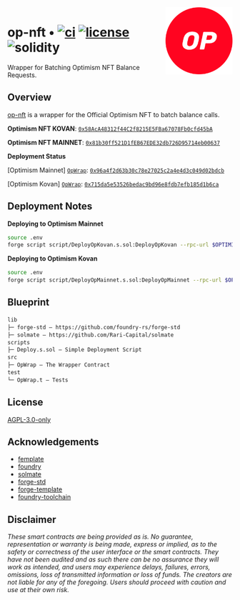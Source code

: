 <img align="right" width="150" height="150" top="100" src="./assets/optimism.svg">

# op-nft • [![ci](https://github.com/rainbow-me/op-nft/actions/workflows/ci.yml/badge.svg)](https://github.com/rainbow-me/op-nft/actions/workflows/ci.yml) [![license](https://img.shields.io/badge/License-Apache_3.0-blue.svg?label=license)](https://opensource.org/licenses/Apache-3.0) ![solidity](https://img.shields.io/badge/solidity-^0.8.15-lightgrey)

Wrapper for Batching Optimism NFT Balance Requests.


## Overview

[op-nft](https://github.com/rainbow-me/op-nft) is a wrapper for the Official Optimism NFT to batch balance calls.


**Optimism NFT KOVAN**: [`0x58AcA48312f44C2f8215E5FBa67078Fb0cfd45bA`](https://kovan-optimistic.etherscan.io/address/0x58AcA48312f44C2f8215E5FBa67078Fb0cfd45bA)

**Optimism NFT MAINNET**: [`0x81b30ff521D1fEB67EDE32db726D95714eb00637`](https://optimistic.etherscan.io/address/0x81b30ff521D1fEB67EDE32db726D95714eb00637)


**Deployment Status**

[Optimism Mainnet] [`OpWrap`](./src/OpWrap.sol): [`0x96a4f2d63b30c78e27025c2a4e4d3c049d02bdcb`](https://optimistic.etherscan.io/address/0x96a4f2d63b30c78e27025c2a4e4d3c049d02bdcb)

[Optimism Kovan] [`OpWrap`](./src/OpWrap.sol): [`0x715da5e53526bedac9bd96e8fdb7efb185d1b6ca`](https://kovan-optimismic.etherscan.io/address/0x715da5e53526bedac9bd96e8fdb7efb185d1b6ca)


## Deployment Notes

**Deploying to Optimism Mainnet**
```bash
source .env
forge script script/DeployOpKovan.s.sol:DeployOpKovan --rpc-url $OPTIMISM_MAINNET --private-key $DEPLOYER_PRIVATE_KEY --broadcast --verify --etherscan-api-key $ETHERSCAN_API_KEY -vvvv
```

**Deploying to Optimism Kovan**
```bash
source .env
forge script script/DeployOpMainnet.s.sol:DeployOpMainnet --rpc-url $OPTIMISM_KOVAN --private-key $DEPLOYER_PRIVATE_KEY --broadcast --verify --etherscan-api-key $ETHERSCAN_API_KEY -vvvv
```


## Blueprint

```ml
lib
├─ forge-std — https://github.com/foundry-rs/forge-std
├─ solmate — https://github.com/Rari-Capital/solmate
scripts
├─ Deploy.s.sol — Simple Deployment Script
src
├─ OpWrap — The Wrapper Contract
test
└─ OpWrap.t — Tests
```


## License

[AGPL-3.0-only](https://github.com/abigger87/femplate/blob/master/LICENSE)


## Acknowledgements

- [femplate](https://github.com/abigger87/femplate)
- [foundry](https://github.com/foundry-rs/foundry)
- [solmate](https://github.com/Rari-Capital/solmate)
- [forge-std](https://github.com/brockelmore/forge-std)
- [forge-template](https://github.com/foundry-rs/forge-template)
- [foundry-toolchain](https://github.com/foundry-rs/foundry-toolchain)


## Disclaimer

_These smart contracts are being provided as is. No guarantee, representation or warranty is being made, express or implied, as to the safety or correctness of the user interface or the smart contracts. They have not been audited and as such there can be no assurance they will work as intended, and users may experience delays, failures, errors, omissions, loss of transmitted information or loss of funds. The creators are not liable for any of the foregoing. Users should proceed with caution and use at their own risk._
